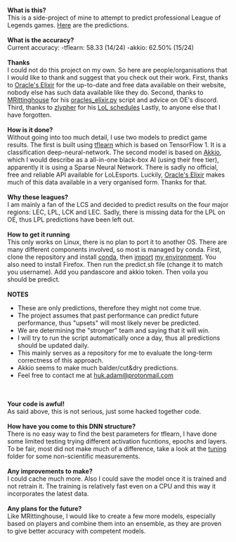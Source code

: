 
****What is this?****<br>
This is a side-project of mine to attempt to predict professional League of Legends games. [Here](https://github.com/a-huk/lol_esports-predictions/blob/main/results.csv) are the predictions.
<br><br>****What is the accuracy?****<br>
Current accuracy: -tflearn: 58.33 (14/24) -akkio: 62.50% (15/24)
<br><br>****Thanks****<br>
I could not do this project on my own. So here are people/organisations that I would like to thank and suggest that you check out their work.
First, thanks to [Oracle's Elixir](https://oracleselixir.com/) for the up-to-date and free data available on their website, nobody else has such data available like they do.
Second, thanks to [MRittinghouse](https://github.com/MRittinghouse) for his [oracles_elixir.py](https://github.com/MRittinghouse/ProjektZero-LoL-Model/blob/main/src/oracles_elixir.py) script and advice on OE's discord.
Third, thanks to [zlypher](https://github.com/zlypher) for his [LoL schedules](https://github.com/zlypher/lol-events)
Lastly, to anyone else that I have forgotten.
<br><br>****How is it done?****<br>
Without going into too much detail, I use two models to predict game results. The first is built using [tflearn](https://github.com/tflearn/tflearn) which is based on TensorFlow 1. It is a classification deep-neural-network.
The second model is based on [Akkio](https://www.akkio.com/), which I would describe as a all-in-one black-box AI (using their free tier), apparently it is using a Sparse Neural Network.
There is sadly no official, free and reliable API available for LoLEsports. Luckily, [Oracle's Elixir](https://oracleselixir.com/) makes much of this data available in a very organised form. Thanks for that. 
<br><br>****Why these leagues?****<br>
I am mainly a fan of the LCS and decided to predict results on the four major regions: LEC, LPL, LCK and LEC. Sadly, there is missing data for the LPL on OE, thus LPL predictions have been left out. 
<br><br>****How to get it running****<br>
This only works on Linux, there is no plan to port it to another OS. There are many different components involved, so most is managed by conda. First, clone the repository and install [conda](https://docs.conda.io/projects/conda/en/latest/user-guide/install/linux.html), then [import](https://docs.conda.io/projects/conda/en/latest/user-guide/tasks/manage-environments.html#creating-an-environment-from-an-environment-yml-file) [my environment](https://github.com/a-huk/lol_esports-predictions/blob/main/config/tf15.yml). 
You also need to install Firefox. Then run the predict.sh file (change it to match you username). 
Add you pandascore and akkio token.
Then voila you should be predict.
<br><br>****NOTES****<br>
 - These are only predictions, therefore they might not come true. 
 - The project assumes that past performance can predict future performance, thus "upsets" will most likely never be predicted.
 - We are determining the "stronger" team and saying that it will win.
 - I will try to run the script automatically once a day, thus all predictions should be updated daily.
 - This mainly serves as a repository for me to evaluate the long-term correctness of this approach.
 - Akkio seems to make much balder/cut&dry predictions.
 - Feel free to contact me at huk.adam@protonmail.com

<br><br>****Your code is awful!****<br>
As said above, this is not serious, just some hacked together code. 
<br><br>****How have you come to this DNN structure?****<br>
There is no easy way to find the best parameters for tflearn, I have done some limited testing trying different activation fucntions, epochs and layers. To be fair, most did not make much of a difference, take a look at the [tuning](https://github.com/a-huk/lol_esports-predictions/tree/main/tuning) folder for some non-scientific measurements.
<br><br>****Any improvements to make?****<br>
I could cache much more. Also I could save the model once it is trained and not retrain it. The training is relatively fast even on a CPU and this way it incorporates the latest data.
<br><br>****Any plans for the future?****<br>
Like MRittinghouse, I would like to create a few more models, especially based on players and combine them into an ensemble, as they are proven to give better accuracy with competent models.

